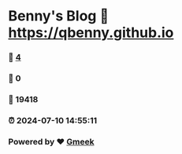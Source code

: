 # Benny's Blog :link: https://qbenny.github.io 
### :page_facing_up: [4](https://qbenny.github.io/tag.html) 
### :speech_balloon: 0 
### :hibiscus: 19418 
### :alarm_clock: 2024-07-10 14:55:11 
### Powered by :heart: [Gmeek](https://github.com/Meekdai/Gmeek)
